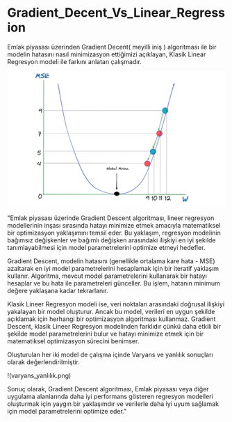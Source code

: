 # Gradient_Decent_Vs_Linear_Regression

Emlak piyasası üzerinden Gradient Decent( meyilli iniş ) algoritması ile bir modelin hatasını nasıl minimizasyon ettiğimizi açıklayan, Klasik Linear Regresyon modeli ile farkını anlatan çalışmadır.

![Gradient Descent](gradient_decent.png)


"Emlak piyasası üzerinde Gradient Descent algoritması, lineer regresyon modellerinin inşası sırasında hatayı minimize etmek amacıyla matematiksel bir optimizasyon yaklaşımını temsil eder. Bu yaklaşım, regresyon modelinin bağımsız değişkenler ve bağımlı değişken arasındaki ilişkiyi en iyi şekilde tanımlayabilmesi için model parametrelerini optimize etmeyi hedefler.

Gradient Descent, modelin hatasını (genellikle ortalama kare hata - MSE) azaltarak en iyi model parametrelerini hesaplamak için bir iteratif yaklaşım kullanır. Algoritma, mevcut model parametrelerini kullanarak bir hatayı hesaplar ve bu hata ile parametreleri günceller. Bu işlem, hatanın minimum değere yaklaşana kadar tekrarlanır.

Klasik Lineer Regresyon modeli ise, veri noktaları arasındaki doğrusal ilişkiyi yakalayan bir model oluşturur. Ancak bu model, verileri en uygun şekilde açıklamak için herhangi bir optimizasyon algoritması kullanmaz. Gradient Descent, klasik Lineer Regresyon modelinden farklıdır çünkü daha etkili bir şekilde model parametrelerini bulur ve hatayı minimize etmek için bir matematiksel optimizasyon sürecini benimser.

Oluşturulan her iki model de çalışma içinde Varyans ve yanlılık sonuçları olarak değerlendirilmiştir.

!(varyans_yanlılık.png)

Sonuç olarak, Gradient Descent algoritması, Emlak piyasası veya diğer uygulama alanlarında daha iyi performans gösteren regresyon modelleri oluşturmak için yaygın bir yaklaşımdır ve verilerle daha iyi uyum sağlamak için model parametrelerini optimize eder."
